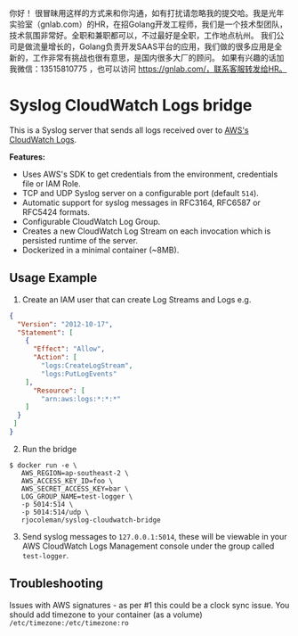 你好！
很冒昧用这样的方式来和你沟通，如有打扰请忽略我的提交哈。我是光年实验室（gnlab.com）的HR，在招Golang开发工程师，我们是一个技术型团队，技术氛围非常好。全职和兼职都可以，不过最好是全职，工作地点杭州。
我们公司是做流量增长的，Golang负责开发SAAS平台的应用，我们做的很多应用是全新的，工作非常有挑战也很有意思，是国内很多大厂的顾问。
如果有兴趣的话加我微信：13515810775  ，也可以访问 https://gnlab.com/，联系客服转发给HR。
# Syslog CloudWatch Logs bridge

This is a Syslog server that sends all logs received over to [AWS's CloudWatch Logs](https://aws.amazon.com/cloudwatch/details/#log-monitoring).

**Features:**

* Uses AWS's SDK to get credentials from the environment, credentials file or IAM Role.
* TCP and UDP Syslog server on a configurable port (default `514`).
* Automatic support for syslog messages in RFC3164, RFC6587 or RFC5424 formats.
* Configurable CloudWatch Log Group.
* Creates a new CloudWatch Log Stream on each invocation which is persisted runtime of the server.
* Dockerized in a minimal container (~8MB).


## Usage Example

1. Create an IAM user that can create Log Streams and Logs e.g.

  ```json
  {
    "Version": "2012-10-17",
    "Statement": [
      {
        "Effect": "Allow",
        "Action": [
          "logs:CreateLogStream",
          "logs:PutLogEvents"
      ],
        "Resource": [
          "arn:aws:logs:*:*:*"
      ]
    }
   ]
  }
  ```

2. Run the bridge

  ```
  $ docker run -e \
     AWS_REGION=ap-southeast-2 \
     AWS_ACCESS_KEY_ID=foo \
     AWS_SECRET_ACCESS_KEY=bar \
     LOG_GROUP_NAME=test-logger \
     -p 5014:514 \
     -p 5014:514/udp \
     rjocoleman/syslog-cloudwatch-bridge
  ```

3. Send syslog messages to `127.0.0.1:5014`, these will be viewable in your AWS CloudWatch Logs Management console under the group called `test-logger`.

## Troubleshooting

Issues with AWS signatures - as per #1 this could be a clock sync issue. You should add timezone to your container (as a volume) `/etc/timezone:/etc/timezone:ro`
